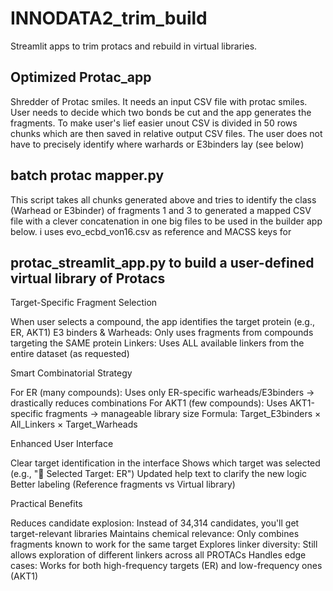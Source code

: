 # INNODATA2_trim_build
Streamlit apps to trim protacs and rebuild in virtual libraries.

## Optimized Protac_app
Shredder of Protac smiles. It needs an input CSV file with protac smiles. User needs to decide which two bonds be cut and the app generates the fragments.
To make user's lief easier unout CSV is divided in 50 rows chunks which are then saved in relative output CSV files. The user does not have to precisely identify
where warhards or E3binders lay (see below)

## batch protac mapper.py
This script takes all chunks generated above and tries to identify the class (Warhead or E3binder) of fragments 1 and 3 to generated a mapped CSV file with a 
clever concatenation in one big files to be used in the builder app below. i uses evo_ecbd_von16.csv as reference and MACSS keys for 

## protac_streamlit_app.py to build a user-defined virtual library of Protacs

Target-Specific Fragment Selection

When user selects a compound, the app identifies the target protein (e.g., ER, AKT1)
E3 binders & Warheads: Only uses fragments from compounds targeting the SAME protein
Linkers: Uses ALL available linkers from the entire dataset (as requested)

Smart Combinatorial Strategy

For ER (many compounds): Uses only ER-specific warheads/E3binders → drastically reduces combinations
For AKT1 (few compounds): Uses AKT1-specific fragments → manageable library size
Formula: Target_E3binders × All_Linkers × Target_Warheads

Enhanced User Interface

Clear target identification in the interface
Shows which target was selected (e.g., "🎯 Selected Target: ER")
Updated help text to clarify the new logic
Better labeling (Reference fragments vs Virtual library)

Practical Benefits

Reduces candidate explosion: Instead of 34,314 candidates, you'll get target-relevant libraries
Maintains chemical relevance: Only combines fragments known to work for the same target
Explores linker diversity: Still allows exploration of different linkers across all PROTACs
Handles edge cases: Works for both high-frequency targets (ER) and low-frequency ones (AKT1)
